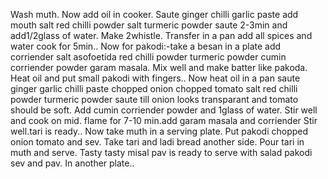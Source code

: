 Wash muth. Now add oil in cooker. Saute ginger chilli garlic paste add mouth salt red chilli powder salt turmeric powder saute 2-3min and add1/2glass of water. Make 2whistle. Transfer in a pan add all spices and water cook for 5min..
Now for pakodi:-take a besan in a plate add corriender salt asofoetida red chilli powder turmeric powder cumin corriender powder garam masala. Mix well and make batter like pakoda. Heat oil and put small pakodi with fingers..
Now heat oil in a pan saute ginger garlic chilli paste chopped onion chopped tomato salt red chilli powder turmeric powder saute till onion looks transparant and tomato should be soft. Add cumin corriender powder and 1glass of water. Stir well and cook on mid. flame for 7-10 min.add garam masala and corriender Stir well.tari is ready..
Now take muth in a serving plate. Put pakodi chopped onion tomato and sev. Take tari and ladi bread another side. Pour tari in muth and serve. Tasty tasty misal pav is ready to serve with salad pakodi sev and pav. In another plate..